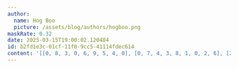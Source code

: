 ```yaml
---
author:
  name: Hog Boo
  picture: /assets/blog/authors/hogboo.png
maskRate: 0.32
date: 2025-03-15T19:00:02.120484
id: b2fd1e3c-01cf-11f0-9cc5-41114fdec614
content: '[[0, 8, 3, 0, 6, 9, 5, 4, 0], [0, 7, 4, 3, 8, 1, 0, 2, 6], [2, 9, 0, 7, 4, 5, 8, 0, 3], [3, 1, 0, 0, 0, 4, 7, 9, 0], [4, 2, 7, 0, 0, 0, 1, 6, 0], [0, 5, 0, 8, 1, 7, 2, 3, 0], [9, 3, 5, 0, 7, 6, 0, 8, 2], [0, 6, 1, 4, 0, 0, 3, 7, 9], [0, 4, 2, 9, 3, 0, 6, 5, 1]]'
---
```

